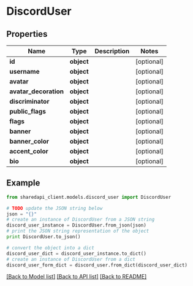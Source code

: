 # DiscordUser


## Properties
Name | Type | Description | Notes
------------ | ------------- | ------------- | -------------
**id** | **object** |  | [optional] 
**username** | **object** |  | [optional] 
**avatar** | **object** |  | [optional] 
**avatar_decoration** | **object** |  | [optional] 
**discriminator** | **object** |  | [optional] 
**public_flags** | **object** |  | [optional] 
**flags** | **object** |  | [optional] 
**banner** | **object** |  | [optional] 
**banner_color** | **object** |  | [optional] 
**accent_color** | **object** |  | [optional] 
**bio** | **object** |  | [optional] 

## Example

```python
from sharedapi_client.models.discord_user import DiscordUser

# TODO update the JSON string below
json = "{}"
# create an instance of DiscordUser from a JSON string
discord_user_instance = DiscordUser.from_json(json)
# print the JSON string representation of the object
print DiscordUser.to_json()

# convert the object into a dict
discord_user_dict = discord_user_instance.to_dict()
# create an instance of DiscordUser from a dict
discord_user_form_dict = discord_user.from_dict(discord_user_dict)
```
[[Back to Model list]](../README.md#documentation-for-models) [[Back to API list]](../README.md#documentation-for-api-endpoints) [[Back to README]](../README.md)


